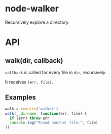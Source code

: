 node-walker
===========

Recursively explore a directory.


API
===

walk(dir, callback)
-------------------
`callback` is called for every file in `dir`, recursively.

It receives `(err, file)`.


Examples
--------

``` js
walk = require('walker')
walk(__dirname, function(err, file) {
  if (err) throw err
  console.log("Found another file:", file)
})
```




